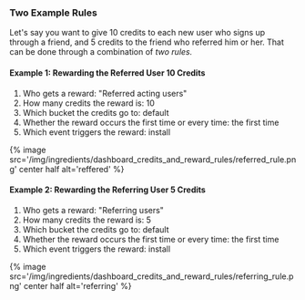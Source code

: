 
### Two Example Rules

Let's say you want to give 10 credits to each new user who signs up through a friend, and 5 credits to the friend who referred him or her. That can be done through a combination of *two rules.*

#### Example 1: Rewarding the Referred User 10 Credits

1. Who gets a reward: "Referred acting users"
2. How many credits the reward is: 10
3. Which bucket the credits go to: default
4. Whether the reward occurs the first time or every time: the first time
5. Which event triggers the reward: install

{% image src='/img/ingredients/dashboard_credits_and_reward_rules/referred_rule.png' center half alt='reffered' %}

#### Example 2: Rewarding the Referring User 5 Credits


1. Who gets a reward: "Referring users"
2. How many credits the reward is: 5
3. Which bucket the credits go to: default
4. Whether the reward occurs the first time or every time: the first time
5. Which event triggers the reward: install

{% image src='/img/ingredients/dashboard_credits_and_reward_rules/referring_rule.png' center half alt='referring' %}

